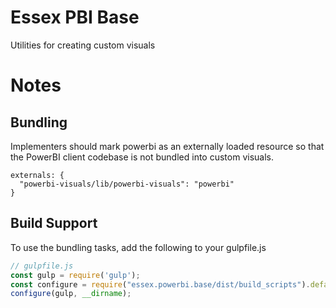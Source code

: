 # Essex PBI Base

Utilities for creating custom visuals

# Notes
## Bundling
Implementers should mark powerbi as an externally loaded resource so that the PowerBI client codebase
is not bundled into custom visuals.

```
externals: {
  "powerbi-visuals/lib/powerbi-visuals": "powerbi"
}
```

## Build Support
To use the bundling tasks, add the following to your gulpfile.js

```javascript
// gulpfile.js
const gulp = require('gulp');
const configure = require("essex.powerbi.base/dist/build_scripts").default;
configure(gulp, __dirname);
```
